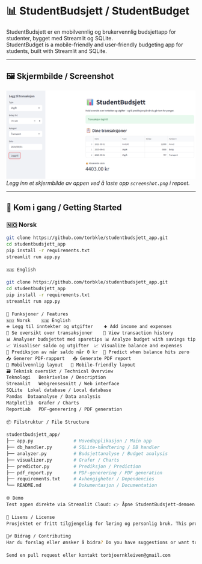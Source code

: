 # 📊 StudentBudsjett / StudentBudget

StudentBudsjett er en mobilvennlig og brukervennlig budsjettapp for studenter, bygget med Streamlit og SQLite.  
StudentBudget is a mobile-friendly and user-friendly budgeting app for students, built with Streamlit and SQLite.

---

## 🖼️ Skjermbilde / Screenshot

![StudentBudsjett Screenshot](screenshot.png)  
*Legg inn et skjermbilde av appen ved å laste opp `screenshot.png` i repoet.*

---

## 🚀 Kom i gang / Getting Started

### 🇳🇴 Norsk

```bash
git clone https://github.com/torbkle/studentbudsjett_app.git
cd studentbudsjett_app
pip install -r requirements.txt
streamlit run app.py

🇬🇧 English

git clone https://github.com/torbkle/studentbudsjett_app.git
cd studentbudsjett_app
pip install -r requirements.txt
streamlit run app.py

🧰 Funksjoner / Features
🇳🇴 Norsk	🇬🇧 English
➕ Legg til inntekter og utgifter	➕ Add income and expenses
📄 Se oversikt over transaksjoner	📄 View transaction history
📊 Analyser budsjettet med sparetips	📊 Analyze budget with savings tips
📈 Visualiser saldo og utgifter	📈 Visualize balance and expenses
🔮 Prediksjon av når saldo når 0 kr	🔮 Predict when balance hits zero
📥 Generer PDF-rapport	📥 Generate PDF report
📱 Mobilvennlig layout	📱 Mobile-friendly layout
🗃️ Teknisk oversikt / Technical Overview
Teknologi	Beskrivelse / Description
Streamlit	Webgrensesnitt / Web interface
SQLite	Lokal database / Local database
Pandas	Dataanalyse / Data analysis
Matplotlib	Grafer / Charts
ReportLab	PDF-generering / PDF generation

📦 Filstruktur / File Structure

studentbudsjett_app/
├── app.py               # Hovedapplikasjon / Main app
├── db_handler.py        # SQLite-håndtering / DB handler
├── analyzer.py          # Budsjettanalyse / Budget analysis
├── visualizer.py        # Grafer / Charts
├── predictor.py         # Prediksjon / Prediction
├── pdf_report.py        # PDF-generering / PDF generation
├── requirements.txt     # Avhengigheter / Dependencies
└── README.md            # Dokumentasjon / Documentation

🌐 Demo
Test appen direkte via Streamlit Cloud: 👉 Åpne StudentBudsjett-demoen

📄 Lisens / License
Prosjektet er fritt tilgjengelig for læring og personlig bruk. This project is free to use for learning and personal use.

🙋‍♂️ Bidrag / Contributing
Har du forslag eller ønsker å bidra? Do you have suggestions or want to contribute?

Send en pull request eller kontakt torbjoernkleiven@gmail.com
